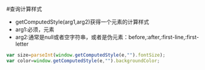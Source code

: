 #查询计算样式
* getComputedStyle(arg1,arg2)获得一个元素的计算样式
* arg1:必须，元素
* arg2:通常是null或者空字符串，或者是伪元素：before,:after,:first-line,:first-letter
```javascript
var size=parseInt(window.getComputedStyle(e,"").fontSize);
var color=window.getComputedStyle(e,"").backgroundColor;
````
